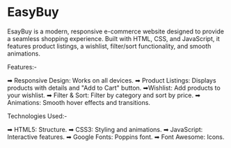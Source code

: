 # EasyBuy
EsayBuy is a modern, responsive e-commerce website designed to provide a seamless shopping experience. Built with HTML, CSS, and JavaScript, it features product listings, a wishlist, filter/sort functionality, and smooth animations.

Features:-

➡ Responsive Design: Works on all devices.
➡ Product Listings: Displays products with details and "Add to Cart" button.
➡Wishlist: Add products to your wishlist.
➡ Filter & Sort: Filter by category and sort by price.
➡ Animations: Smooth hover effects and transitions.

Technologies Used:-

➡ HTML5: Structure.
➡ CSS3: Styling and animations.
➡ JavaScript: Interactive features.
➡ Google Fonts: Poppins font.
➡ Font Awesome: Icons.
